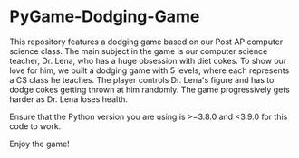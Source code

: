 # PyGame-Dodging-Game

This repository features a dodging game based on our Post AP computer science class. 
The main subject in the game is our computer science teacher, Dr. Lena, who has a huge obsession with diet cokes. 
To show our love for him, we built a dodging game with 5 levels, where each represents a CS class he teaches. 
The player controls Dr. Lena's figure and has to dodge cokes getting thrown at him randomly. 
The game progressively gets harder as Dr. Lena loses health. 

Ensure that the Python version you are using is >=3.8.0 and <3.9.0 for this code to work. 

Enjoy the game!
